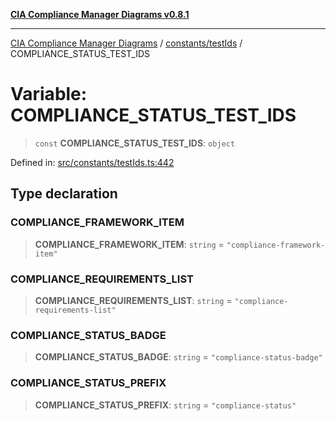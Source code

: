 [**CIA Compliance Manager Diagrams v0.8.1**](../../../README.md)

***

[CIA Compliance Manager Diagrams](../../../modules.md) / [constants/testIds](../README.md) / COMPLIANCE\_STATUS\_TEST\_IDS

# Variable: COMPLIANCE\_STATUS\_TEST\_IDS

> `const` **COMPLIANCE\_STATUS\_TEST\_IDS**: `object`

Defined in: [src/constants/testIds.ts:442](https://github.com/Hack23/cia-compliance-manager/blob/4236f4375d9cfb0505c191818eeb5443ec527132/src/constants/testIds.ts#L442)

## Type declaration

### COMPLIANCE\_FRAMEWORK\_ITEM

> **COMPLIANCE\_FRAMEWORK\_ITEM**: `string` = `"compliance-framework-item"`

### COMPLIANCE\_REQUIREMENTS\_LIST

> **COMPLIANCE\_REQUIREMENTS\_LIST**: `string` = `"compliance-requirements-list"`

### COMPLIANCE\_STATUS\_BADGE

> **COMPLIANCE\_STATUS\_BADGE**: `string` = `"compliance-status-badge"`

### COMPLIANCE\_STATUS\_PREFIX

> **COMPLIANCE\_STATUS\_PREFIX**: `string` = `"compliance-status"`
